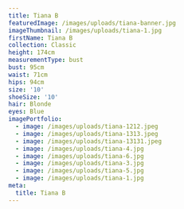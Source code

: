 ```yaml
---
title: Tiana B
featuredImage: /images/uploads/tiana-banner.jpg
imageThumbnail: /images/uploads/tiana-1.jpg
firstName: Tiana B
collection: Classic
height: 174cm
measurementType: bust
bust: 95cm
waist: 71cm
hips: 94cm
size: '10'
shoeSize: '10'
hair: Blonde
eyes: Blue
imagePortfolio:
  - image: /images/uploads/tiana-1212.jpeg
  - image: /images/uploads/tiana-1313.jpeg
  - image: /images/uploads/tiana-13131.jpeg
  - image: /images/uploads/tiana-4.jpg
  - image: /images/uploads/tiana-6.jpg
  - image: /images/uploads/tiana-3.jpg
  - image: /images/uploads/tiana-5.jpg
  - image: /images/uploads/tiana-1.jpg
meta:
  title: Tiana B
---
```


